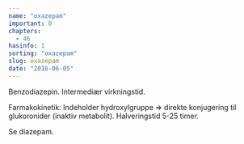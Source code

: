 ```yaml
---
name: "oxazepam"
important: 0
chapters:
  - 46
hasinfo: 1
sorting: "oxazepam"
slug: oxazepam
date: "2016-06-05"
---
```


Benzodiazepin. Intermediær virkningstid.

Farmakokinetik: Indeholder hydroxylgruppe => direkte konjugering til
glukoronider (inaktiv metabolit). Halveringstid 5-25 timer.

Se diazepam.
